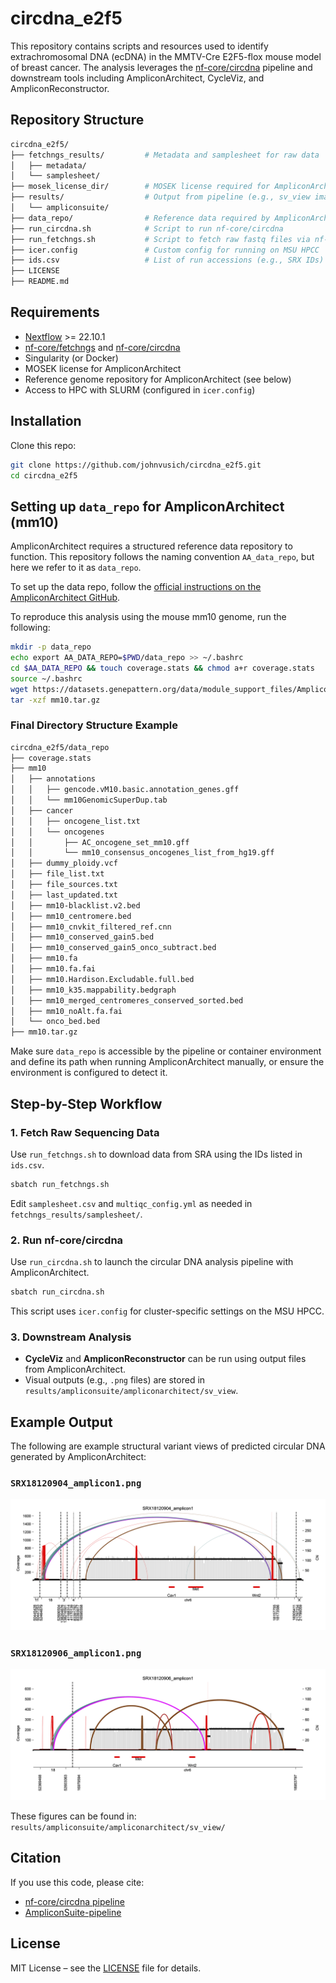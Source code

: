 # circdna_e2f5

This repository contains scripts and resources used to identify extrachromosomal DNA (ecDNA) in the MMTV-Cre E2F5-flox mouse model of breast cancer. The analysis leverages the [nf-core/circdna](https://nf-co.re/circdna) pipeline and downstream tools including AmpliconArchitect, CycleViz, and AmpliconReconstructor.

## Repository Structure

```bash
circdna_e2f5/
├── fetchngs_results/         # Metadata and samplesheet for raw data
│   ├── metadata/
│   └── samplesheet/
├── mosek_license_dir/        # MOSEK license required for AmpliconArchitect
├── results/                  # Output from pipeline (e.g., sv_view images)
│   └── ampliconsuite/
├── data_repo/                # Reference data required by AmpliconArchitect (for mm10)
├── run_circdna.sh            # Script to run nf-core/circdna
├── run_fetchngs.sh           # Script to fetch raw fastq files via nf-core/fetchngs
├── icer.config               # Custom config for running on MSU HPCC
├── ids.csv                   # List of run accessions (e.g., SRX IDs)
├── LICENSE
├── README.md
```

## Requirements

- [Nextflow](https://www.nextflow.io/) >= 22.10.1
- [nf-core/fetchngs](https://nf-co.re/fetchngs) and [nf-core/circdna](https://nf-co.re/circdna)
- Singularity (or Docker)
- MOSEK license for AmpliconArchitect
- Reference genome repository for AmpliconArchitect (see below)
- Access to HPC with SLURM (configured in `icer.config`)

## Installation

Clone this repo:

```bash
git clone https://github.com/johnvusich/circdna_e2f5.git
cd circdna_e2f5
```

## Setting up `data_repo` for AmpliconArchitect (mm10)

AmpliconArchitect requires a structured reference data repository to function. This repository follows the naming convention `AA_data_repo`, but here we refer to it as `data_repo`.

To set up the data repo, follow the [official instructions on the AmpliconArchitect GitHub](https://github.com/AmpliconSuite/AmpliconArchitect#setting-up-the-AA-data-repo).

To reproduce this analysis using the mouse mm10 genome, run the following:

```bash
mkdir -p data_repo
echo export AA_DATA_REPO=$PWD/data_repo >> ~/.bashrc
cd $AA_DATA_REPO && touch coverage.stats && chmod a+r coverage.stats
source ~/.bashrc
wget https://datasets.genepattern.org/data/module_support_files/AmpliconArchitect/mm10.tar.gz
tar -xzf mm10.tar.gz
```

### Final Directory Structure Example

```bash
circdna_e2f5/data_repo
├── coverage.stats
├── mm10
│   ├── annotations
│   │   ├── gencode.vM10.basic.annotation_genes.gff
│   │   └── mm10GenomicSuperDup.tab
│   ├── cancer
│   │   ├── oncogene_list.txt
│   │   └── oncogenes
│   │       ├── AC_oncogene_set_mm10.gff
│   │       └── mm10_consensus_oncogenes_list_from_hg19.gff
│   ├── dummy_ploidy.vcf
│   ├── file_list.txt
│   ├── file_sources.txt
│   ├── last_updated.txt
│   ├── mm10-blacklist.v2.bed
│   ├── mm10_centromere.bed
│   ├── mm10_cnvkit_filtered_ref.cnn
│   ├── mm10_conserved_gain5.bed
│   ├── mm10_conserved_gain5_onco_subtract.bed
│   ├── mm10.fa
│   ├── mm10.fa.fai
│   ├── mm10.Hardison.Excludable.full.bed
│   ├── mm10_k35.mappability.bedgraph
│   ├── mm10_merged_centromeres_conserved_sorted.bed
│   ├── mm10_noAlt.fa.fai
│   └── onco_bed.bed
├── mm10.tar.gz
```

Make sure `data_repo` is accessible by the pipeline or container environment and define its path when running AmpliconArchitect manually, or ensure the environment is configured to detect it.

## Step-by-Step Workflow

### 1. Fetch Raw Sequencing Data

Use `run_fetchngs.sh` to download data from SRA using the IDs listed in `ids.csv`.

```bash
sbatch run_fetchngs.sh
```

Edit `samplesheet.csv` and `multiqc_config.yml` as needed in `fetchngs_results/samplesheet/`.

### 2. Run nf-core/circdna

Use `run_circdna.sh` to launch the circular DNA analysis pipeline with AmpliconArchitect.

```bash
sbatch run_circdna.sh
```

This script uses `icer.config` for cluster-specific settings on the MSU HPCC.

### 3. Downstream Analysis

- **CycleViz** and **AmpliconReconstructor** can be run using output files from AmpliconArchitect.
- Visual outputs (e.g., `.png` files) are stored in `results/ampliconsuite/ampliconarchitect/sv_view`.

## Example Output

The following are example structural variant views of predicted circular DNA generated by AmpliconArchitect:

### `SRX18120904_amplicon1.png`
![SRX18120904_amplicon1](results/ampliconsuite/ampliconarchitect/sv_view/SRX18120904_amplicon1.png)

### `SRX18120906_amplicon1.png`
![SRX18120906_amplicon1](results/ampliconsuite/ampliconarchitect/sv_view/SRX18120906_amplicon1.png)

These figures can be found in: `results/ampliconsuite/ampliconarchitect/sv_view/`

## Citation

If you use this code, please cite:

- [nf-core/circdna pipeline](https://nf-co.re/circdna/1.1.0/#citations)
- [AmpliconSuite-pipeline](https://github.com/AmpliconSuite/AmpliconSuite-pipeline/blob/master/CITATIONS.md)

## License

MIT License – see the [LICENSE](./LICENSE) file for details.
